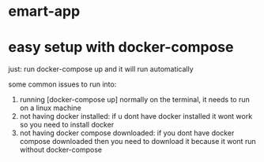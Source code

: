 # emart-app
# easy setup with docker-compose
just: run docker-compose up
and it will run automatically

some common issues to run into:
1) running [docker-compose up] normally on the terminal, it needs to run on a linux machine
2) not having docker installed: if u dont have docker installed it wont work so you need to install docker
3) not having docker compose downloaded: if you dont have docker compose downloaded then you need to download it because it wont run without docker-compose